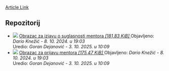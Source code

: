 [Article Link](https://www.fhs.hr/studiji/doktorski/obrasci)

## Repozitorij
  * ![](https://www.fhs.hr/_themes339/hrstud2024/default/icons_file/pdf32.png)
[ Obrazac za izjavu o suglasnosti mentora _[181,83 KiB]_ ](https://www.fhs.hr/_download/repository/Obrazac_Izjava_suglasnost_mentora%5B1%5D.pdf)
Objavljeno: _Dario Knežić -_ _8. 10. 2024. u 19:03_   
Uredio: _Goran Dejanović -_ _3. 10. 2025. u 10:09_
  * ![](https://www.fhs.hr/_themes339/hrstud2024/default/icons_file/pdf32.png)
[ Obrazac za prijavu mentora _[175,47 KiB]_ ](https://www.fhs.hr/_download/repository/Obrazac_Prijava_mentora-1.pdf)
Objavljeno: _Dario Knežić -_ _8. 10. 2024. u 19:03_   
Uredio: _Goran Dejanović -_ _3. 10. 2025. u 10:09_


